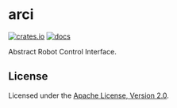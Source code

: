 # arci

[![crates.io](https://img.shields.io/crates/v/arci.svg)](https://crates.io/crates/arci) [![docs](https://docs.rs/arci/badge.svg)](https://docs.rs/arci)

Abstract Robot Control Interface.

## License

Licensed under the [Apache License, Version 2.0](LICENSE).
